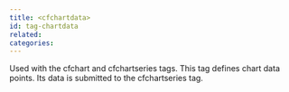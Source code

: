 ```yaml
---
title: <cfchartdata>
id: tag-chartdata
related:
categories:
---
```


Used with the cfchart and cfchartseries tags. This tag defines chart data points. Its data is submitted to the cfchartseries tag. 
